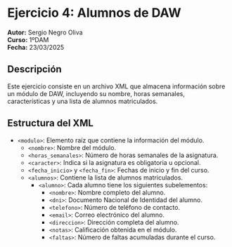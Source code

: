 # Ejercicio 4: Alumnos de DAW

**Autor:** Sergio Negro Oliva  
**Curso:** 1ºDAM  
**Fecha:** 23/03/2025  

## Descripción  
Este ejercicio consiste en un archivo XML que almacena información sobre un módulo de DAW, incluyendo su nombre, horas semanales, características y una lista de alumnos matriculados.  

## Estructura del XML  
- `<modulo>`: Elemento raíz que contiene la información del módulo.  
  - `<nombre>`: Nombre del módulo.  
  - `<horas_semanales>`: Número de horas semanales de la asignatura.  
  - `<caracter>`: Indica si la asignatura es obligatoria u opcional.  
  - `<fecha_inicio>` y `<fecha_fin>`: Fechas de inicio y fin del curso.  
  - `<alumnos>`: Contiene la lista de alumnos matriculados.  
    - `<alumno>`: Cada alumno tiene los siguientes subelementos:  
      - `<nombre>`: Nombre completo del alumno.  
      - `<dni>`: Documento Nacional de Identidad del alumno.  
      - `<telefono>`: Número de teléfono de contacto.  
      - `<email>`: Correo electrónico del alumno.  
      - `<direccion>`: Dirección completa del alumno.  
      - `<notas>`: Calificación obtenida en el módulo.  
      - `<faltas>`: Número de faltas acumuladas durante el curso.  
